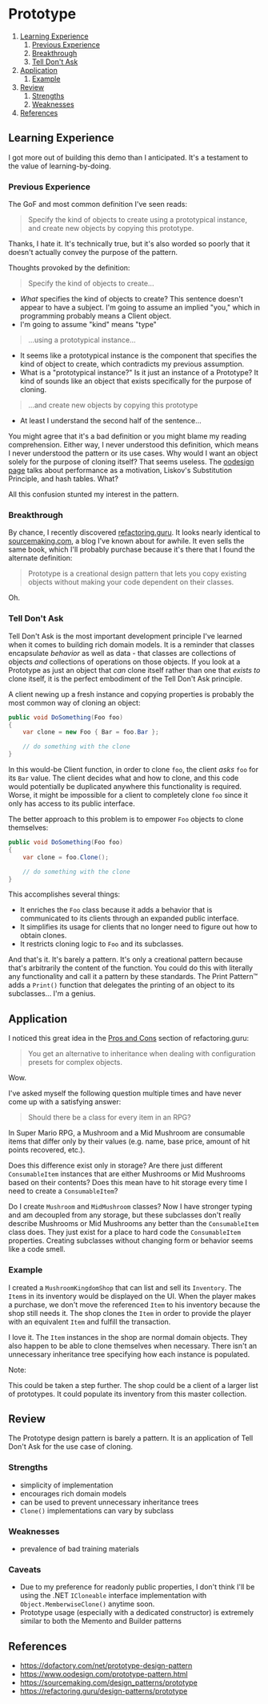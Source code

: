 ﻿# Prototype

1. [Learning Experience](#learning-experience)
   1. [Previous Experience](#previous-experience)
   1. [Breakthrough](#breakthrough)
   1. [Tell Don't Ask](#tell-dont-ask)
1. [Application](#application)
   1. [Example](#example)
1. [Review](#review)
   1. [Strengths](#strengths)
   1. [Weaknesses](#weaknesses)
1. [References](#references)

## Learning Experience

I got more out of building this demo than I anticipated.
It's a testament to the value of learning-by-doing.

### Previous Experience

The GoF and most common definition I've seen reads:

> Specify the kind of objects to create using a prototypical instance, and create new objects by copying this prototype.

Thanks, I hate it.
It's technically true, but it's also worded so poorly that it doesn't actually convey the purpose of the pattern.

Thoughts provoked by the definition:

> Specify the kind of objects to create...

* *What* specifies the kind of objects to create? This sentence doesn't appear to have a subject.
I'm going to assume an implied "you," which in programming probably means a Client object.
* I'm going to assume "kind" means "type"

> ...using a prototypical instance...

* It seems like a prototypical instance is the component that specifies the kind of object to create, which contradicts my previous assumption.
* What is a "prototypical instance?" Is it just an instance of a Prototype? It kind of sounds like an object that exists specifically for the purpose of cloning.

>...and create new objects by copying this prototype

* At least I understand the second half of the sentence...

You might agree that it's a bad definition or you might blame my reading comprehension.
Either way, I never understood this definition, which means I never understood the pattern or its use cases.
Why would I want an object solely for the purpose of cloning itself?
That seems useless.
The [oodesign page](https://www.oodesign.com/prototype-pattern.html) talks about performance as a motivation, Liskov's Substitution Principle, and hash tables.
What?

All this confusion stunted my interest in the pattern.

### Breakthrough

By chance, I recently discovered [refactoring.guru](https://refactoring.guru/).
It looks nearly identical to [sourcemaking.com](https://sourcemaking.com/), a blog I've known about for awhile.
It even sells the same book, which I'll probably purchase because it's there that I found the alternate definition:

> Prototype is a creational design pattern that lets you copy existing objects without making your code dependent on their classes.

Oh.

### Tell Don't Ask

Tell Don't Ask is the most important development principle I've learned when it comes to building rich domain models.
It is a reminder that classes encapsulate *behavior* as well as data - that classes are collections of objects *and* collections of operations on those objects.
If you look at a Prototype as just an object that *can* clone itself rather than one that *exists to* clone itself, it is the perfect embodiment of the Tell Don't Ask principle.

A client newing up a fresh instance and copying properties is probably the most common way of cloning an object:

```csharp
public void DoSomething(Foo foo)
{
    var clone = new Foo { Bar = foo.Bar };

    // do something with the clone
}
```

In this would-be Client function, in order to clone `foo`, the client *asks* `foo` for its `Bar` value.
The client decides what and how to clone, and this code would potentially be duplicated anywhere this functionality is required.
Worse, it might be impossible for a client to completely clone `foo` since it only has access to its public interface.

The better approach to this problem is to empower `Foo` objects to clone themselves:

```csharp
public void DoSomething(Foo foo)
{
    var clone = foo.Clone();

    // do something with the clone
}
```

This accomplishes several things:
* It enriches the `Foo` class because it adds a behavior that is communicated to its clients through an expanded public interface.
* It simplifies its usage for clients that no longer need to figure out how to obtain clones.
* It restricts cloning logic to `Foo` and its subclasses.

And that's it.
It's barely a pattern.
It's only a creational pattern because that's arbitrarily the content of the function.
You could do this with literally any functionality and call it a pattern by these standards.
The Print Pattern&trade; adds a `Print()` function that delegates the printing of an object to its subclasses... I'm a genius.

## Application

I noticed this great idea in the [Pros and Cons](https://refactoring.guru/design-patterns/prototype#pros-cons) section of refactoring.guru:

> You get an alternative to inheritance when dealing with configuration presets for complex objects.

Wow.

I've asked myself the following question multiple times and have never come up with a satisfying answer:

> Should there be a class for every item in an RPG?

In Super Mario RPG, a Mushroom and a Mid Mushroom are consumable items that differ only by their values (e.g. name, base price, amount of hit points recovered, etc.).

Does this difference exist only in storage?
Are there just different `ConsumableItem` instances that are either Mushrooms or Mid Mushrooms based on their contents?
Does this mean have to hit storage every time I need to create a `ConsumableItem`?

Do I create `Mushroom` and `MidMushroom` classes?
Now I have stronger typing and am decoupled from any storage, but these subclasses don't really describe Mushrooms or Mid Mushrooms any better than the `ConsumableItem` class does.
They just exist for a place to hard code the `ConsumableItem` properties.
Creating subclasses without changing form or behavior seems like a code smell.

### Example

I created a `MushroomKingdomShop` that can list and sell its `Inventory`.
The `Item`s in its inventory would be displayed on the UI.
When the player makes a purchase, we don't move the referenced `Item` to his inventory because the shop still needs it.
The shop clones the `Item` in order to provide the player with an equivalent `Item` and fulfill the transaction.

I love it.
The `Item` instances in the shop are normal domain objects.
They also happen to be able to clone themselves when necessary.
There isn't an unnecessary inheritance tree specifying how each instance is populated.

Note:

This could be taken a step further.
The shop could be a client of a larger list of prototypes.
It could populate its inventory from this master collection.

## Review

The Prototype design pattern is barely a pattern.
It is an application of Tell Don't Ask for the use case of cloning.

### Strengths

* simplicity of implementation
* encourages rich domain models
* can be used to prevent unnecessary inheritance trees
* `Clone()` implementations can vary by subclass

### Weaknesses

* prevalence of bad training materials

### Caveats

* Due to my preference for readonly public properties, I don't think I'll be using the .NET `ICloneable` interface implementation with `Object.MemberwiseClone()` anytime soon.
* Prototype usage (especially with a dedicated constructor) is extremely similar to both the Memento and Builder patterns

## References

* https://dofactory.com/net/prototype-design-pattern
* https://www.oodesign.com/prototype-pattern.html
* https://sourcemaking.com/design_patterns/prototype
* https://refactoring.guru/design-patterns/prototype
